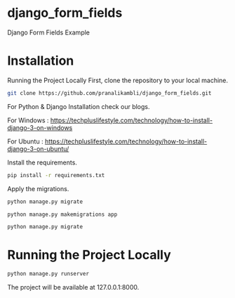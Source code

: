 # django_form_fields
Django Form Fields Example

# Installation

Running the Project Locally First, clone the repository to your local machine.
```bash
git clone https://github.com/pranalikambli/django_form_fields.git
```

For Python & Django Installation check our blogs.

For Windows : https://techpluslifestyle.com/technology/how-to-install-django-3-on-windows

For Ubuntu :  https://techpluslifestyle.com/technology/how-to-install-django-3-on-ubuntu/

Install the requirements.
```bash
pip install -r requirements.txt
```

Apply the migrations.
```bash
python manage.py migrate 
```
```bash
python manage.py makemigrations app
```
```bash
python manage.py migrate
```
# Running the Project Locally
```bash
python manage.py runserver 
```
The project will be available at 127.0.0.1:8000.

